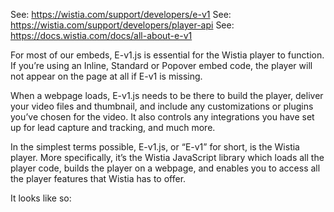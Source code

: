 See: https://wistia.com/support/developers/e-v1
See: https://wistia.com/support/developers/player-api
See: https://docs.wistia.com/docs/all-about-e-v1

For most of our embeds, E-v1.js is essential for the Wistia player to
function. If you’re using an Inline, Standard or Popover embed code,
the player will not appear on the page at all if E-v1 is missing.

When a webpage loads, E-v1.js needs to be there to build the player,
deliver your video files and thumbnail, and include any customizations
or plugins you’ve chosen for the video. It also controls any integrations
you have set up for lead capture and tracking, and much more.

In the simplest terms possible, E-v1.js, or “E-v1” for short, is the
Wistia player. More specifically, it’s the Wistia JavaScript library
which loads all the player code, builds the player on a webpage, and
enables you to access all the player features that Wistia has to offer.

It looks like so:

<script src="https://fast.wistia.com/assets/external/E-v1.js" async> </script>
